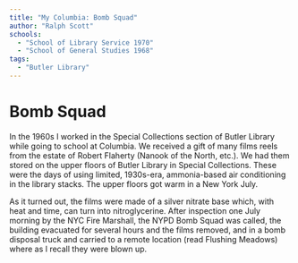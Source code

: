 ```yaml
---
title: "My Columbia: Bomb Squad"
author: "Ralph Scott"
schools:
  - "School of Library Service 1970"
  - "School of General Studies 1968"
tags:
  - "Butler Library"
---
```


# Bomb Squad

In the 1960s I worked in the Special Collections section of Butler Library while going to school at Columbia. We received a gift of many films reels from the estate of Robert Flaherty (Nanook of the North, etc.). We had them stored on the upper floors of Butler Library in Special Collections. These were the days of using limited, 1930s-era, ammonia-based air conditioning in the library stacks. The upper floors got warm in a New York July.

As it turned out, the films were made of a silver nitrate base which, with heat and time, can turn into nitroglycerine. After inspection one July morning by the NYC Fire Marshall, the NYPD Bomb Squad was called, the building evacuated for several hours and the films removed, and in a bomb disposal truck and carried to a remote location (read Flushing Meadows) where as I recall they were blown up.
